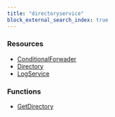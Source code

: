 ```yaml
---
title: "directoryservice"
block_external_search_index: true
---
```


<!-- WARNING: this file was generated by Pulumi Docs Generator. -->
<!-- Do not edit by hand unless you're certain you know what you are doing! -->

<style>
  table td p { margin-top: 0; margin-bottom: 0; }
</style>

<h3>Resources</h3>
<ul class="api">
    <li><a href="conditionalforwader"><span class="symbol resource"></span>ConditionalForwader</a></li>
    <li><a href="directory"><span class="symbol resource"></span>Directory</a></li>
    <li><a href="logservice"><span class="symbol resource"></span>LogService</a></li>
</ul>

<h3>Functions</h3>
<ul class="api">
    <li><a href="getdirectory"><span class="symbol datasource"></span>GetDirectory</a></li>
</ul>

